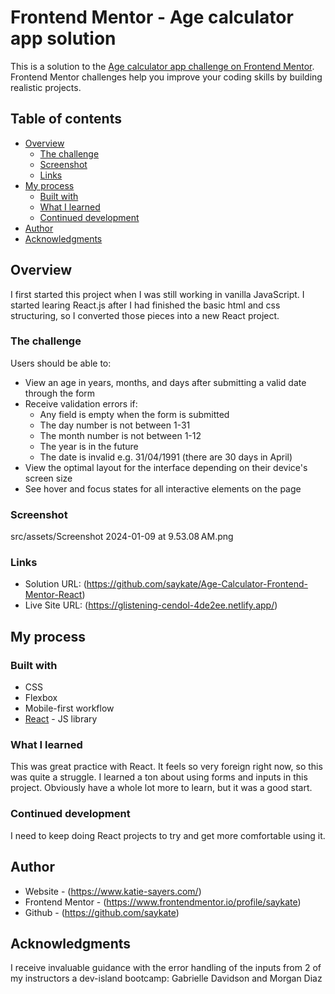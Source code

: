 # Frontend Mentor - Age calculator app solution

This is a solution to the [Age calculator app challenge on Frontend Mentor](https://www.frontendmentor.io/challenges/age-calculator-app-dF9DFFpj-Q). Frontend Mentor challenges help you improve your coding skills by building realistic projects. 

## Table of contents

- [Overview](#overview)
  - [The challenge](#the-challenge)
  - [Screenshot](#screenshot)
  - [Links](#links)
- [My process](#my-process)
  - [Built with](#built-with)
  - [What I learned](#what-i-learned)
  - [Continued development](#continued-development)
- [Author](#author)
- [Acknowledgments](#acknowledgments)

## Overview
I first started this project when I was still working in vanilla JavaScript. I started learing React.js after I had finished the basic html and css structuring, so I converted those pieces into a new React project.
### The challenge

Users should be able to:

- View an age in years, months, and days after submitting a valid date through the form
- Receive validation errors if:
  - Any field is empty when the form is submitted
  - The day number is not between 1-31
  - The month number is not between 1-12
  - The year is in the future
  - The date is invalid e.g. 31/04/1991 (there are 30 days in April)
- View the optimal layout for the interface depending on their device's screen size
- See hover and focus states for all interactive elements on the page

### Screenshot

src/assets/Screenshot 2024-01-09 at 9.53.08 AM.png

### Links

- Solution URL: (https://github.com/saykate/Age-Calculator-Frontend-Mentor-React)
- Live Site URL: (https://glistening-cendol-4de2ee.netlify.app/)

## My process

### Built with

- CSS 
- Flexbox
- Mobile-first workflow
- [React](https://reactjs.org/) - JS library

### What I learned
This was great practice with React. It feels so very foreign right now, so this was quite a struggle. I learned a ton about using forms and inputs in this project. Obviously have a whole lot more to learn, but it was a good start. 

### Continued development

I need to keep doing React projects to try and get more comfortable using it. 

## Author

- Website - (https://www.katie-sayers.com/)
- Frontend Mentor - (https://www.frontendmentor.io/profile/saykate)
- Github - (https://github.com/saykate)

## Acknowledgments

I receive invaluable guidance with the error handling of the inputs from 2 of my instructors a dev-island bootcamp: 
Gabrielle Davidson and
Morgan Diaz
